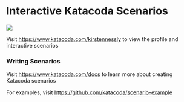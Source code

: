 # Interactive Katacoda Scenarios

[![](http://shields.katacoda.com/katacoda/kirstennessly/count.svg)](https://www.katacoda.com/kirstennessly "Get your profile on Katacoda.com")

Visit https://www.katacoda.com/kirstennessly to view the profile and interactive scenarios

### Writing Scenarios
Visit https://www.katacoda.com/docs to learn more about creating Katacoda scenarios

For examples, visit https://github.com/katacoda/scenario-example
